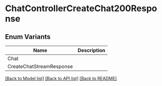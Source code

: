 # ChatControllerCreateChat200Response

## Enum Variants

| Name | Description |
|---- | -----|
| Chat |  |
| CreateChatStreamResponse |  |

[[Back to Model list]](../README.md#documentation-for-models) [[Back to API list]](../README.md#documentation-for-api-endpoints) [[Back to README]](../README.md)


